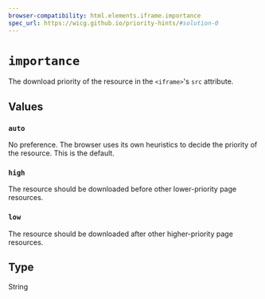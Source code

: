 ```yaml
---
browser-compatibility: html.elements.iframe.importance
spec_url: https://wicg.github.io/priority-hints/#solution-0
---
```


# `importance`

The download priority of the resource in the `<iframe>`'s `src` attribute.

## Values

### `auto`
No preference. The browser uses its own heuristics to decide the priority of the resource. This is the default.

### `high`
The resource should be downloaded before other lower-priority page resources.

### `low`
The resource should be downloaded after other higher-priority page resources.

## Type

String
